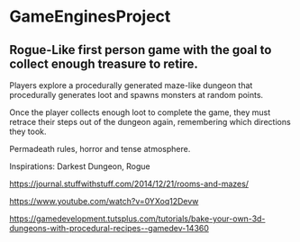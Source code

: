 # GameEnginesProject
 
## Rogue-Like first person game with the goal to collect enough treasure to retire.

Players explore a procedurally generated maze-like dungeon that procedurally generates loot and spawns monsters at random points.

Once the player collects enough loot to complete the game, they must retrace their steps out of the dungeon again, remembering which directions they took.

Permadeath rules, horror and tense atmosphere.

Inspirations: Darkest Dungeon, Rogue

https://journal.stuffwithstuff.com/2014/12/21/rooms-and-mazes/

https://www.youtube.com/watch?v=0YXoq12Devw

https://gamedevelopment.tutsplus.com/tutorials/bake-your-own-3d-dungeons-with-procedural-recipes--gamedev-14360
